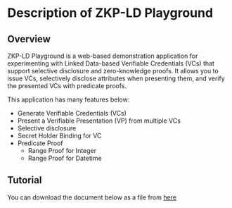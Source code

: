 # Description of ZKP-LD Playground

## Overview

ZKP-LD Playground is a web-based demonstration application for experimenting with Linked Data-based Verifiable Credentials (VCs) that support selective disclosure and zero-knowledge proofs.
It allows you to issue VCs, selectively disclose attributes when presenting them, and verify the presented VCs with predicate proofs.

This application has many features below:

- Generate Verifiable Credentials (VCs)
- Present a Verifiable Presentation (VP) from multiple VCs
- Selective disclosure
- Secret Holder Binding for VC
- Predicate Proof
  - Range Proof for Integer
  - Range Proof for Datetime

## Tutorial

You can download the document below as a file from [here]("/document.pdf")
